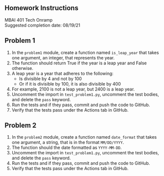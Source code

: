 ## Homework Instructions
MBAI 401 Tech Onramp<br>
Suggested completion date: 08/19/21

Problem 1
---
1. In the `problem1` module, create a function named `is_leap_year` that takes one argument, an integer, that
represents the year.
2. The function should return True if the year is a leap year and False otherwise.
3. A leap year is a year that adheres to the following:
    - Is divisible by 4 and not by 100
    - Or if it is divisible by 100, it is also divisible by 400
4. For example, 2100 is not a leap year, but 2400 is a leap year.
5. Uncomment the import in `test_problem1.py`, uncomment the test bodies, and delete the `pass` keyword.
6. Run the tests and if they pass, commit and push the code to GitHub.
7. Verify that the tests pass under the Actions tab in GitHub.

Problem 2
---
1. In the `problem2` module, create a function named `date_format` that takes one argument, a string, that is
   in the format `MM/DD/YYYY`.
2. The function should the date formatted as `YYYY-MM-DD`.
3. Uncomment the import in `test_problem1.py`, uncomment the test bodies, and delete the `pass` keyword.
4. Run the tests and if they pass, commit and push the code to GitHub.
5. Verify that the tests pass under the Actions tab in GitHub.